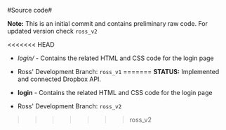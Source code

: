 #Source code#

**Note:** This is an initial commit and contains preliminary raw code. For updated version check `ross_v2`

<<<<<<< HEAD
*	_login/_ - Contains the related HTML and CSS code for the login page
  *	Ross' Development Branch: `ross_v1`
=======
**STATUS:** Implemented and connected Dropbox API. 

*	**login** - Contains the related HTML and CSS code for the login page
  *	Ross' Development Branch: `ross_v2`
>>>>>>> ross_v2

